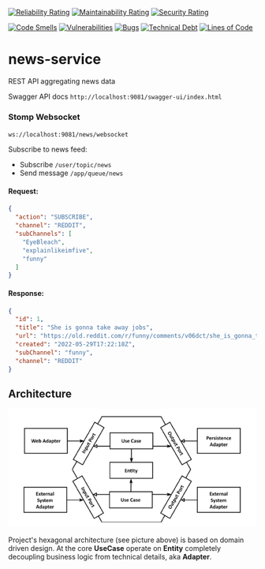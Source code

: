 [![Reliability Rating](https://sonarcloud.io/api/project_badges/measure?project=Guguskis_TodoApp&metric=reliability_rating)](https://sonarcloud.io/summary/new_code?id=Guguskis_TodoApp)
[![Maintainability Rating](https://sonarcloud.io/api/project_badges/measure?project=Guguskis_TodoApp&metric=sqale_rating)](https://sonarcloud.io/summary/new_code?id=Guguskis_TodoApp)
[![Security Rating](https://sonarcloud.io/api/project_badges/measure?project=Guguskis_TodoApp&metric=security_rating)](https://sonarcloud.io/summary/new_code?id=Guguskis_TodoApp)

[![Code Smells](https://sonarcloud.io/api/project_badges/measure?project=Guguskis_TodoApp&metric=code_smells)](https://sonarcloud.io/summary/new_code?id=Guguskis_TodoApp)
[![Vulnerabilities](https://sonarcloud.io/api/project_badges/measure?project=Guguskis_TodoApp&metric=vulnerabilities)](https://sonarcloud.io/summary/new_code?id=Guguskis_TodoApp)
[![Bugs](https://sonarcloud.io/api/project_badges/measure?project=Guguskis_TodoApp&metric=bugs)](https://sonarcloud.io/summary/new_code?id=Guguskis_TodoApp)
[![Technical Debt](https://sonarcloud.io/api/project_badges/measure?project=Guguskis_TodoApp&metric=sqale_index)](https://sonarcloud.io/summary/new_code?id=Guguskis_TodoApp)
[![Lines of Code](https://sonarcloud.io/api/project_badges/measure?project=Guguskis_TodoApp&metric=ncloc)](https://sonarcloud.io/summary/new_code?id=Guguskis_TodoApp)

# news-service

REST API aggregating news data

Swagger API docs `http://localhost:9081/swagger-ui/index.html`

### Stomp Websocket

`ws://localhost:9081/news/websocket`

Subscribe to news feed:

* Subscribe `/user/topic/news`
* Send message `/app/queue/news`

#### Request:

```json
{
  "action": "SUBSCRIBE",
  "channel": "REDDIT",
  "subChannels": [
    "EyeBleach",
    "explainlikeimfive",
    "funny"
  ]
}
```

#### Response:

```json
{
  "id": 1,
  "title": "She is gonna take away jobs",
  "url": "https://old.reddit.com/r/funny/comments/v06dct/she_is_gonna_take_away_jobs/",
  "created": "2022-05-29T17:22:18Z",
  "subChannel": "funny",
  "channel": "REDDIT"
}
```

## Architecture

![Hexagonal architecture](resources/architecture.png)

Project's hexagonal architecture (see picture above) is based on domain driven design. At the core **UseCase** operate on **Entity** completely decoupling business logic from technical details, aka **Adapter**. 